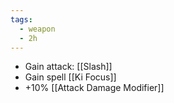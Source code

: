 ```yaml
---
tags:
  - weapon
  - 2h
---
```


* Gain attack: [[Slash]]
* Gain spell [[Ki Focus]]
* +10% [[Attack Damage Modifier]]